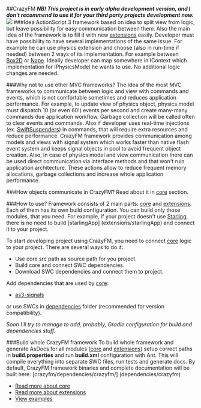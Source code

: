 ##CrazyFM
**_NB! This project is in early alpha development version, and I don't recommend to use it for your third party projects development now._**
![](https://github.com/CrazyFlasher/crazyfm/blob/gh-pages/assets/example-nape.jpg?raw=true)
###Idea
ActionScript 3 framework based on idea to split view from logic, but leave possibility for easy communication between them.
Also the main idea of the framework is to fill it with new [extensions](extensions) easily.
Developer must have possibility to have several implementations of the same issue.
For example he can use physics extension and choose (also in run-time if needed) between 2 ways of its implementation.
For example between [Box2D](https://github.com/erincatto/Box2D) or [Nape](https://github.com/deltaluca/www.napephys.com). Ideally
developer can map somewhere in IContext which implementation for IPhysicsModel he wants to use.
No additional logic changes are needed.

###Why not to use other MVC frameworks?
The idea of the most MVC frameworks to communicate between logic and view with commands and events, which is not comfortable sometimes and
reduces application performance.
For example, to update view of physics object, physics model must dispatch 10 (or even 60!) events per second and create many-many
commands due application workflow. Garbage collection will be called often to clear events and commands. Also if developer uses real-time
 injections (ex. [SwiftSuspenders](https://github.com/robotlegs/swiftsuspenders)) in commands, that will require extra resources and 
 reduce performance. CrazyFM framework provides communication among models and views with signal system which works faster than native 
 flash event system and keeps signal objects in pool to avoid frequent object creation. Also, in case of physics model and view 
 communication there can be used direct communication via interface methods and that won't ruin application architecture. These actions 
 allow to reduce frequent memory allocations, garbage collections and increase whole application performance.

###How objects communicate in CrazyFM?
Read about it in [core](core) section.

###How to use?
Framework consists of 2 main parts: [core](core) and [extensions](extensions).
Each of them has its own build configuration. You can build only those modules, that you need.
For example, if your project doesn't use [Starling](https://github.com/Gamua/Starling-Framework), there is no need to build [starlingApp]
(extensions/starlingApp) and connect it to your project.

To start developing project using CrazyFM, you need to connect [core](core) logic to your project.
There are several ways to do it:
 * Use core src path as source path for you project.
 * Build core and connect SWC dependencies.
 * Download SWC dependencies and connect them to project.

Add dependencies that are used by [core](core):
 * [as3-signals](https://github.com/robertpenner/as3-signals)

or use SWCs in [dependencies](dependencies) folder (recommended for version compatibility).

*Soon I'll try to manage to add, probably, Gradle configuration for build and dependencies stuff.*

###Build whole CrazyFM framework
To build whole framework and generate AsDocs for all modules ([core](core) and [extensions](extensions)) setup correct paths in
**build.properties** and run **build.xml** configuration with Ant. This will compile everything into separate SWC files, run tests and
generate docs. By default, CrazyFM framework binaries and complete documentation will be built here: [crazyfm/dependencies/crazyfm/]
(dependencies/crazyfm)

- [Read more about core](core)
- [Read more about extensions](extensions)
- [View examples](https://github.com/CrazyFlasher/crazyfm-examples)